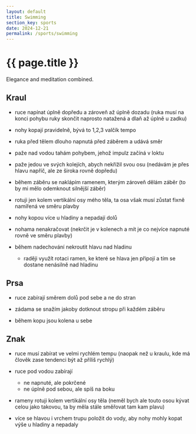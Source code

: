 ```yaml
---
layout: default
title: Swimming
section_key: sports
date: 2024-12-21
permalink: /sports/swimming
---
```


# {{ page.title }}

Elegance and meditation combined.

## Kraul

- ruce napínat úplně dopředu a zároveň až úplně dozadu (ruka musí na konci pohybu ruky skončit naprosto natažená a dlaň až úplně u zadku)

- nohy kopají pravidelně, bývá to 1,2,3 valčík tempo

- ruka před tělem dlouho napnutá před záběrem a udává směr

- paže nad vodou tahám pohybem, jehož impulz začíná v loktu

- paže jedou ve svých kolejích, abych nekřížil svou osu (nedávám je přes hlavu napříč, ale ze široka rovně dopředu)

- během záběru se naklápím ramenem, kterým zároveň dělám záběr (to by mi mělo odemknout silnější záběr)

- rotuji jen kolem vertikální osy mého těla, ta osa však musí zůstat fixně namířená ve směru plavby

- nohy kopou více u hladiny a nepadají dolů

- nohama nenakračovat (nekrčit je v kolenech a mít je co nejvíce napnuté rovně ve směru plavby)

- během nadechování nekroutit hlavu nad hladinu
  - raději využít rotaci ramen, ke které se hlava jen připojí a tím se dostane nenásilně nad hladinu

## Prsa

- ruce zabírají směrem dolů pod sebe a ne do stran

- zádama se snažím jakoby dotknout stropu při každém záběru

- během kopu jsou kolena u sebe

## Znak

- ruce musí zabírat ve velmi rychlém tempu (naopak než u kraulu, kde má člověk zase tendenci být až příliš rychlý)

- ruce pod vodou zabírají
  - ne napnuté, ale pokrčené
  - ne úplně pod sebou, ale spíš na boku

- rameny rotuji kolem vertikální osy těla (neměl bych ale touto osou kývat celou jako takovou, ta by měla stále směřovat tam kam plavu)

- více se hlavou i vrchem trupu položit do vody, aby nohy mohly kopat výše u hladiny a nepadaly